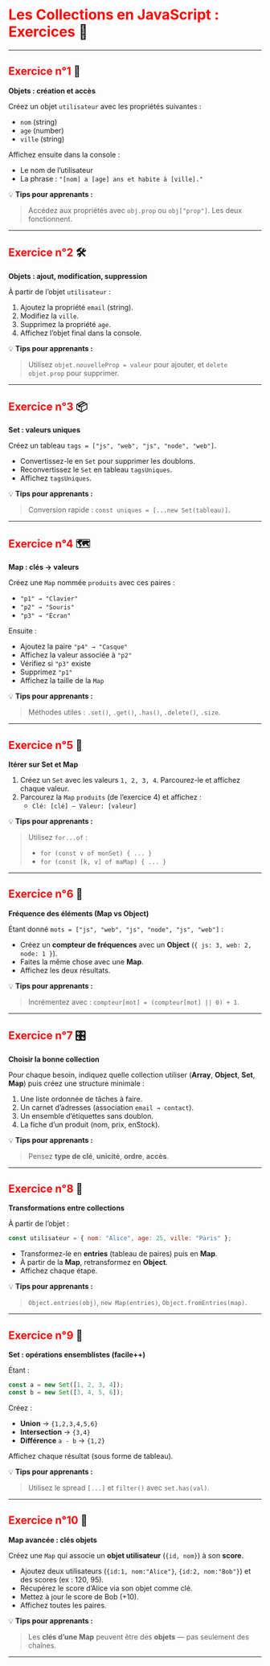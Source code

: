 # <span style="color:red;">Les Collections en JavaScript : Exercices</span> 📘

---

## <span style="color:red;">Exercice n°1</span> 📖  
**Objets : création et accès**

Créez un objet `utilisateur` avec les propriétés suivantes :  
- `nom` (string)  
- `age` (number)  
- `ville` (string)  

Affichez ensuite dans la console :  
- Le nom de l’utilisateur  
- La phrase : `"[nom] a [age] ans et habite à [ville]."`

💡 **Tips pour apprenants :**  
> Accédez aux propriétés avec `obj.prop` ou `obj["prop"]`. Les deux fonctionnent.

---

## <span style="color:red;">Exercice n°2</span> 🛠️  
**Objets : ajout, modification, suppression**

À partir de l’objet `utilisateur` :  
1. Ajoutez la propriété `email` (string).  
2. Modifiez la `ville`.  
3. Supprimez la propriété `age`.  
4. Affichez l’objet final dans la console.

💡 **Tips pour apprenants :**  
> Utilisez `objet.nouvelleProp = valeur` pour ajouter, et `delete objet.prop` pour supprimer.

---

## <span style="color:red;">Exercice n°3</span> 📦  
**Set : valeurs uniques**

Créez un tableau `tags = ["js", "web", "js", "node", "web"]`.  
- Convertissez-le en `Set` pour supprimer les doublons.  
- Reconvertissez le `Set` en tableau `tagsUniques`.  
- Affichez `tagsUniques`.

💡 **Tips pour apprenants :**  
> Conversion rapide : `const uniques = [...new Set(tableau)]`.

---

## <span style="color:red;">Exercice n°4</span> 🗺️  
**Map : clés → valeurs**

Créez une `Map` nommée `produits` avec ces paires :  
- `"p1" → "Clavier"`  
- `"p2" → "Souris"`  
- `"p3" → "Écran"`

Ensuite :  
- Ajoutez la paire `"p4" → "Casque"`  
- Affichez la valeur associée à `"p2"`  
- Vérifiez si `"p3"` existe  
- Supprimez `"p1"`  
- Affichez la taille de la `Map`

💡 **Tips pour apprenants :**  
> Méthodes utiles : `.set()`, `.get()`, `.has()`, `.delete()`, `.size`.

---

## <span style="color:red;">Exercice n°5</span> 🔄  
**Itérer sur Set et Map**

1. Créez un `Set` avec les valeurs `1, 2, 3, 4`. Parcourez-le et affichez chaque valeur.  
2. Parcourez la `Map` `produits` (de l’exercice 4) et affichez :  
   - `Clé: [clé] — Valeur: [valeur]`

💡 **Tips pour apprenants :**  
> Utilisez `for...of` :  
> - `for (const v of monSet) { ... }`  
> - `for (const [k, v] of maMap) { ... }`

---

## <span style="color:red;">Exercice n°6</span> 🧮  
**Fréquence des éléments (Map vs Object)**

Étant donné `mots = ["js", "web", "js", "node", "js", "web"]` :  
- Créez un **compteur de fréquences** avec un **Object** (`{ js: 3, web: 2, node: 1 }`).  
- Faites la même chose avec une **Map**.  
- Affichez les deux résultats.

💡 **Tips pour apprenants :**  
> Incrémentez avec : `compteur[mot] = (compteur[mot] || 0) + 1`.

---

## <span style="color:red;">Exercice n°7</span> 🎛️  
**Choisir la bonne collection**

Pour chaque besoin, indiquez quelle collection utiliser (**Array**, **Object**, **Set**, **Map**) puis créez une structure minimale :  
1. Une liste ordonnée de tâches à faire.  
2. Un carnet d’adresses (association `email → contact`).  
3. Un ensemble d’étiquettes sans doublon.  
4. La fiche d’un produit (nom, prix, enStock).

💡 **Tips pour apprenants :**  
> Pensez **type de clé**, **unicité**, **ordre**, **accès**.

---

## <span style="color:red;">Exercice n°8</span> 🔁  
**Transformations entre collections**

À partir de l’objet :  
```js
const utilisateur = { nom: "Alice", age: 25, ville: "Paris" };
```
- Transformez-le en **entries** (tableau de paires) puis en **Map**.  
- À partir de la **Map**, retransformez en **Object**.  
- Affichez chaque étape.

💡 **Tips pour apprenants :**  
> `Object.entries(obj)`, `new Map(entries)`, `Object.fromEntries(map)`.

---

## <span style="color:red;">Exercice n°9</span> 🧠  
**Set : opérations ensemblistes (facile++)**

Étant :  
```js
const a = new Set([1, 2, 3, 4]);
const b = new Set([3, 4, 5, 6]);
```
Créez :  
- **Union** → `{1,2,3,4,5,6}`  
- **Intersection** → `{3,4}`  
- **Différence** `a - b` → `{1,2}`  

Affichez chaque résultat (sous forme de tableau).

💡 **Tips pour apprenants :**  
> Utilisez le spread `[...]` et `filter()` avec `set.has(val)`.

---

## <span style="color:red;">Exercice n°10</span> 🧩  
**Map avancée : clés objets**

Créez une `Map` qui associe un **objet utilisateur** (`{id, nom}`) à son **score**.  
- Ajoutez deux utilisateurs (`{id:1, nom:"Alice"}`, `{id:2, nom:"Bob"}`) et des scores (ex : 120, 95).  
- Récupérez le score d’Alice via son objet comme clé.  
- Mettez à jour le score de Bob (+10).  
- Affichez toutes les paires.

💡 **Tips pour apprenants :**  
> Les **clés d’une Map** peuvent être des **objets** — pas seulement des chaînes.

---
